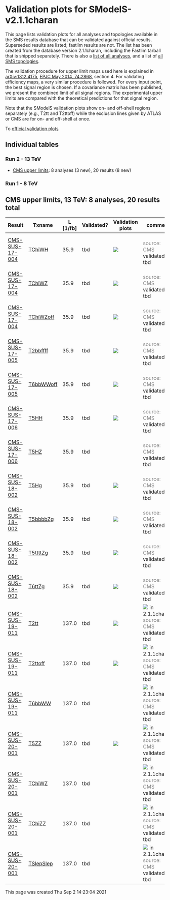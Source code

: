 
# Validation plots for SModelS-v2.1.1charan

This page lists validation plots for all analyses and topologies available in
the SMS results database that can be validated against official results.
Superseded results are listed; fastlim results are not. The list has been created from the
database version 2.1.1charan, including the Fastlim tarball that is shipped separately.
There is also a [list of all analyses](ListOfAnalyses211charan), and
a list of [all SMS topologies](SmsDictionary211charan).

The validation procedure for upper limit maps used here is explained in [arXiv:1312.4175](http://arxiv.org/abs/1312.4175),  [EPJC May 2014, 74:2868](http://link.springer.com/article/10.1140/epjc/s10052-014-2868-5), section 4. For validating efficiency maps, a very similar procedure is followed. For every input point, the best signal region is chosen. If a covariance matrix has been published, we present the combined limit of all signal regions. The experimental upper limits are compared with the theoretical predictions for that signal region.

Note that the SModelS validation plots show on- and off-shell regions
separately (e.g., T2tt and T2ttoff) while the exclusion lines given by ATLAS or
CMS are for on- and off-shell at once.


To [official validation plots](Validation211charan)

## Individual tables

### Run 2 - 13 TeV
 * [CMS upper limits](#CMSupperlimits13): 8 analyses (3 new), 20 results (8 new)

### Run 1 - 8 TeV


<a name="CMSupperlimits13"></a>
## CMS upper limits, 13 TeV: 8 analyses, 20 results total

| **Result** | **Txname** | **L [1/fb]** | **Validated?** | **Validation plots** | **comment** |
|------------|------------|--------------|----------------|----------------------|-------------|
| [CMS-SUS-17-004](http://cms-results.web.cern.ch/cms-results/public-results/publications/SUS-17-004/index.html) | [TChiWH](SmsDictionary211charan#TChiWH)| 35.9| tbd |<a href="https://smodels.github.io/validation/211charan/13TeV/CMS/CMS-SUS-17-004/validation/TChiWH_2EqMassAx_EqMassBy.png"><img src="https://smodels.github.io/validation/211charan/13TeV/CMS/CMS-SUS-17-004/validation/TChiWH_2EqMassAx_EqMassBy.png?1471585384" /></a>  |<br><font color='grey'>source: CMS</font><br>validated: tbd<br> |
| [CMS-SUS-17-004](http://cms-results.web.cern.ch/cms-results/public-results/publications/SUS-17-004/index.html) | [TChiWZ](SmsDictionary211charan#TChiWZ)| 35.9| tbd |<a href="https://smodels.github.io/validation/211charan/13TeV/CMS/CMS-SUS-17-004/validation/TChiWZ_2EqMassAx_EqMassBy.png"><img src="https://smodels.github.io/validation/211charan/13TeV/CMS/CMS-SUS-17-004/validation/TChiWZ_2EqMassAx_EqMassBy.png?1471585384" /></a>  |<br><font color='grey'>source: CMS</font><br>validated: tbd<br> |
| [CMS-SUS-17-004](http://cms-results.web.cern.ch/cms-results/public-results/publications/SUS-17-004/index.html) | [TChiWZoff](SmsDictionary211charan#TChiWZoff)| 35.9| tbd |<a href="https://smodels.github.io/validation/211charan/13TeV/CMS/CMS-SUS-17-004/validation/TChiWZoff_2EqMassAx_EqMassBy.png"><img src="https://smodels.github.io/validation/211charan/13TeV/CMS/CMS-SUS-17-004/validation/TChiWZoff_2EqMassAx_EqMassBy.png?1471585384" /></a>  |<br><font color='grey'>source: CMS</font><br>validated: tbd<br> |
| [CMS-SUS-17-005](https://cms-results.web.cern.ch/cms-results/public-results/publications/SUS-17-005/) | [T2bbffff](SmsDictionary211charan#T2bbffff)| 35.9| tbd |<a href="https://smodels.github.io/validation/211charan/13TeV/CMS/CMS-SUS-17-005/validation/T2bbffff_2EqMassAx_EqMassBx-y.png"><img src="https://smodels.github.io/validation/211charan/13TeV/CMS/CMS-SUS-17-005/validation/T2bbffff_2EqMassAx_EqMassBx-y.png?1471585384" /></a>  |<br><font color='grey'>source: CMS</font><br>validated: tbd<br> |
| [CMS-SUS-17-005](https://cms-results.web.cern.ch/cms-results/public-results/publications/SUS-17-005/) | [T6bbWWoff](SmsDictionary211charan#T6bbWWoff)| 35.9| tbd |<a href="https://smodels.github.io/validation/211charan/13TeV/CMS/CMS-SUS-17-005/validation/T6bbWWoff_2EqMassAx_EqMassBx-0.5y_EqMassCx-y.png"><img src="https://smodels.github.io/validation/211charan/13TeV/CMS/CMS-SUS-17-005/validation/T6bbWWoff_2EqMassAx_EqMassBx-0.5y_EqMassCx-y.png?1471585384" /></a>  |<br><font color='grey'>source: CMS</font><br>validated: tbd<br> |
| [CMS-SUS-17-006](https://cms-results.web.cern.ch/cms-results/public-results/publications/SUS-17-006/) | [T5HH](SmsDictionary211charan#T5HH)| 35.9| tbd |<a href="https://smodels.github.io/validation/211charan/13TeV/CMS/CMS-SUS-17-006/validation/T5HH_2EqMassAx_EqMassBx-50_EqMassC1.0.png"><img src="https://smodels.github.io/validation/211charan/13TeV/CMS/CMS-SUS-17-006/validation/T5HH_2EqMassAx_EqMassBx-50_EqMassC1.0.png?1471585384" /></a>  |<br><font color='grey'>source: CMS</font><br>validated: tbd<br> |
| [CMS-SUS-17-006](https://cms-results.web.cern.ch/cms-results/public-results/publications/SUS-17-006/) | [T5HZ](SmsDictionary211charan#T5HZ)| 35.9| tbd |  |<br><font color='grey'>source: CMS</font><br>validated: tbd<br> |
| [CMS-SUS-18-002](https://cms-results.web.cern.ch/cms-results/public-results/publications/SUS-18-002/) | [T5Hg](SmsDictionary211charan#T5Hg)| 35.9| tbd |<a href="https://smodels.github.io/validation/211charan/13TeV/CMS/CMS-SUS-18-002/validation/T5Hg_2EqMassAx_EqMassBy_EqMassC1.0.png"><img src="https://smodels.github.io/validation/211charan/13TeV/CMS/CMS-SUS-18-002/validation/T5Hg_2EqMassAx_EqMassBy_EqMassC1.0.png?1471585384" /></a>  |<br><font color='grey'>source: CMS</font><br>validated: tbd<br> |
| [CMS-SUS-18-002](https://cms-results.web.cern.ch/cms-results/public-results/publications/SUS-18-002/) | [T5bbbbZg](SmsDictionary211charan#T5bbbbZg)| 35.9| tbd |<a href="https://smodels.github.io/validation/211charan/13TeV/CMS/CMS-SUS-18-002/validation/T5bbbbZg_2EqMassAx_EqMassBy_EqMassC1.0.png"><img src="https://smodels.github.io/validation/211charan/13TeV/CMS/CMS-SUS-18-002/validation/T5bbbbZg_2EqMassAx_EqMassBy_EqMassC1.0.png?1471585384" /></a>  |<br><font color='grey'>source: CMS</font><br>validated: tbd<br> |
| [CMS-SUS-18-002](https://cms-results.web.cern.ch/cms-results/public-results/publications/SUS-18-002/) | [T5ttttZg](SmsDictionary211charan#T5ttttZg)| 35.9| tbd |<a href="https://smodels.github.io/validation/211charan/13TeV/CMS/CMS-SUS-18-002/validation/T5ttttZg_2EqMassAx_EqMassBy_EqMassC1.0.png"><img src="https://smodels.github.io/validation/211charan/13TeV/CMS/CMS-SUS-18-002/validation/T5ttttZg_2EqMassAx_EqMassBy_EqMassC1.0.png?1471585384" /></a>  |<br><font color='grey'>source: CMS</font><br>validated: tbd<br> |
| [CMS-SUS-18-002](https://cms-results.web.cern.ch/cms-results/public-results/publications/SUS-18-002/) | [T6ttZg](SmsDictionary211charan#T6ttZg)| 35.9| tbd |<a href="https://smodels.github.io/validation/211charan/13TeV/CMS/CMS-SUS-18-002/validation/T6ttZg_2EqMassAx_EqMassBy_EqMassC1.0.png"><img src="https://smodels.github.io/validation/211charan/13TeV/CMS/CMS-SUS-18-002/validation/T6ttZg_2EqMassAx_EqMassBy_EqMassC1.0.png?1471585384" /></a>  |<br><font color='grey'>source: CMS</font><br>validated: tbd<br> |
| [CMS-SUS-19-011](http://cms-results.web.cern.ch/cms-results/public-results/publications/SUS-19-011/index.html) | [T2tt](SmsDictionary211charan#T2tt)| 137.0| tbd |<a href="https://smodels.github.io/validation/211charan/13TeV/CMS/CMS-SUS-19-011/validation/T2tt_2EqMassAx_EqMassBy.png"><img src="https://smodels.github.io/validation/211charan/13TeV/CMS/CMS-SUS-19-011/validation/T2tt_2EqMassAx_EqMassBy.png?1471585384" /></a>  | <img src="https://smodels.github.io/pics/new.png" /> in 2.1.1charan! <br><font color='grey'>source: CMS</font><br>validated: tbd<br> |
| [CMS-SUS-19-011](http://cms-results.web.cern.ch/cms-results/public-results/publications/SUS-19-011/index.html) | [T2ttoff](SmsDictionary211charan#T2ttoff)| 137.0| tbd |<a href="https://smodels.github.io/validation/211charan/13TeV/CMS/CMS-SUS-19-011/validation/T2ttoff_2EqMassAx_EqMassBy.png"><img src="https://smodels.github.io/validation/211charan/13TeV/CMS/CMS-SUS-19-011/validation/T2ttoff_2EqMassAx_EqMassBy.png?1471585384" /></a>  | <img src="https://smodels.github.io/pics/new.png" /> in 2.1.1charan! <br><font color='grey'>source: CMS</font><br>validated: tbd<br> |
| [CMS-SUS-19-011](http://cms-results.web.cern.ch/cms-results/public-results/publications/SUS-19-011/index.html) | [T6bbWW](SmsDictionary211charan#T6bbWW)| 137.0| tbd |  | <img src="https://smodels.github.io/pics/new.png" /> in 2.1.1charan! <br><font color='grey'>source: CMS</font><br>validated: tbd<br> |
| [CMS-SUS-20-001](http://cms-results.web.cern.ch/cms-results/public-results/publications/SUS-20-001/index.html) | [T5ZZ](SmsDictionary211charan#T5ZZ)| 137.0| tbd |<a href="https://smodels.github.io/validation/211charan/13TeV/CMS/CMS-SUS-20-001/validation/T5ZZ_2EqMassAx_EqMassBy_EqMassC1.0.png"><img src="https://smodels.github.io/validation/211charan/13TeV/CMS/CMS-SUS-20-001/validation/T5ZZ_2EqMassAx_EqMassBy_EqMassC1.0.png?1471585384" /></a>  | <img src="https://smodels.github.io/pics/new.png" /> in 2.1.1charan! <br><font color='grey'>source: CMS</font><br>validated: tbd<br> |
| [CMS-SUS-20-001](http://cms-results.web.cern.ch/cms-results/public-results/publications/SUS-20-001/index.html) | [TChiWZ](SmsDictionary211charan#TChiWZ)| 137.0| tbd |  | <img src="https://smodels.github.io/pics/new.png" /> in 2.1.1charan! <br><font color='grey'>source: CMS</font><br>validated: tbd<br> |
| [CMS-SUS-20-001](http://cms-results.web.cern.ch/cms-results/public-results/publications/SUS-20-001/index.html) | [TChiZZ](SmsDictionary211charan#TChiZZ)| 137.0| tbd |  | <img src="https://smodels.github.io/pics/new.png" /> in 2.1.1charan! <br><font color='grey'>source: CMS</font><br>validated: tbd<br> |
| [CMS-SUS-20-001](http://cms-results.web.cern.ch/cms-results/public-results/publications/SUS-20-001/index.html) | [TSlepSlep](SmsDictionary211charan#TSlepSlep)| 137.0| tbd |  | <img src="https://smodels.github.io/pics/new.png" /> in 2.1.1charan! <br><font color='grey'>source: CMS</font><br>validated: tbd<br> |

This page was created Thu Sep  2 14:23:04 2021
